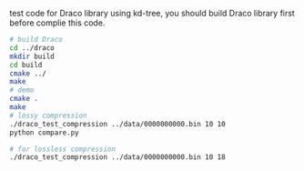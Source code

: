 test code for Draco library using kd-tree, you should build Draco library first before complie this code.

```bash
# build Draco
cd ../draco
mkdir build
cd build
cmake ../
make
# demo
cmake .
make
# lossy compression
./draco_test_compression ../data/0000000000.bin 10 10
python compare.py

# for lossless compression
./draco_test_compression ../data/0000000000.bin 10 18
```